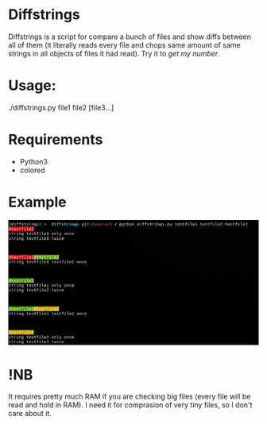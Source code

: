 Diffstrings
=========
Diffstrings is a script for compare a bunch of files and show diffs between all of them (it literally reads every file and chops same amount of same strings in all objects of files it had read). Try it to _get_ _my_ _number_.

# Usage:
./diffstrings.py file1 file2 [file3...]

# Requirements
* Python3
* colored

# Example

![usage example](/diffstrings/diffstrings-example.png?raw=true)

# !NB
It requires pretty much RAM if you are checking big files (every file will be read and hold in RAM). I need it for comprasion of very tiny files, so I don't care about it.
